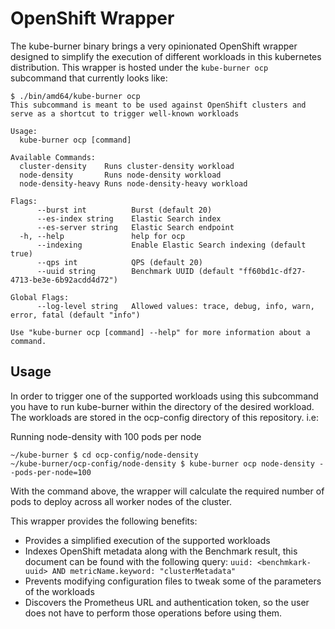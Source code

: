 # OpenShift Wrapper

The kube-burner binary brings a very opinionated OpenShift wrapper designed to simplify the execution of different workloads in this kubernetes distribution.
This wrapper is hosted under the `kube-burner ocp` subcommand that currently looks like:

```console
$ ./bin/amd64/kube-burner ocp
This subcommand is meant to be used against OpenShift clusters and serve as a shortcut to trigger well-known workloads

Usage:
  kube-burner ocp [command]

Available Commands:
  cluster-density    Runs cluster-density workload
  node-density       Runs node-density workload
  node-density-heavy Runs node-density-heavy workload

Flags:
      --burst int          Burst (default 20)
      --es-index string    Elastic Search index
      --es-server string   Elastic Search endpoint
  -h, --help               help for ocp
      --indexing           Enable Elastic Search indexing (default true)
      --qps int            QPS (default 20)
      --uuid string        Benchmark UUID (default "ff60bd1c-df27-4713-be3e-6b92acdd4d72")

Global Flags:
      --log-level string   Allowed values: trace, debug, info, warn, error, fatal (default "info")

Use "kube-burner ocp [command] --help" for more information about a command.

```

## Usage

In order to trigger one of the supported workloads using this subcommand you have to run kube-burner within the directory of the desired workload. The workloads are stored in the ocp-config directory of this repository. i.e:

Running node-density with 100 pods per node

```console
~/kube-burner $ cd ocp-config/node-density
~/kube-burner/ocp-config/node-density $ kube-burner ocp node-density --pods-per-node=100
```

With the command above, the wrapper will calculate the required number of pods to deploy across all worker nodes of the cluster.

This wrapper provides the following benefits:

- Provides a simplified execution of the supported workloads
- Indexes OpenShift metadata along with the Benchmark result, this document can be found with the following query: `uuid: <benchmkark-uuid> AND metricName.keyword: "clusterMetadata"`
- Prevents modifying configuration files to tweak some of the parameters of the workloads
- Discovers the Prometheus URL and authentication token, so the user does not have to perform those operations before using them.
